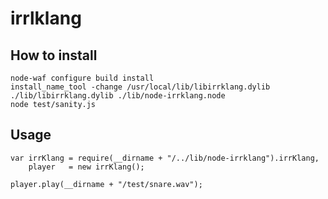 # irrlklang

## How to install

    node-waf configure build install
    install_name_tool -change /usr/local/lib/libirrklang.dylib ./lib/libirrklang.dylib ./lib/node-irrklang.node
    node test/sanity.js

## Usage
    var irrKlang = require(__dirname + "/../lib/node-irrklang").irrKlang,
        player   = new irrKlang();

    player.play(__dirname + "/test/snare.wav");
